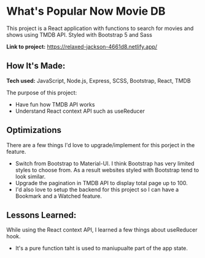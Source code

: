 

# What's Popular Now Movie DB 
This project is a React application with functions to search for movies and shows using TMDB API.
Styled with Bootstrap 5 and Sass

**Link to project:** https://relaxed-jackson-4661d8.netlify.app/

## How It's Made:

**Tech used:** JavaScript, Node.js, Express, SCSS, Bootstrap, React, TMDB

The purpose of this project:
- Have fun how TMDB API works 
- Understand React context API such as useReducer 

## Optimizations
There are a few things I'd love to upgrade/implement for this porject in the feature.
- Switch from Bootstrap to Material-UI. I think Bootstrap has very limited styles to choose from. As a result websites styled with Bootstrap tend to look similar.
- Upgrade the pagination in TMDB API to display total page up to 100.
- I'd also love to setup the backend for this project so I can have a Bookmark and a Watched feature. 

## Lessons Learned:

While using the React context API, I learned a few things about useReducer hook. 
- It's a pure function taht is  used to maniupualte part of the app state.

